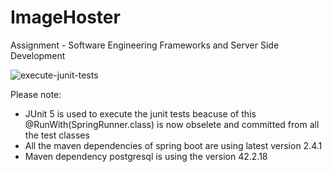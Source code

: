 # ImageHoster
Assignment - Software Engineering Frameworks and Server Side Development

![execute-junit-tests](https://github.com/sandeepraina1981/ImageHoster/workflows/execute-junit-tests/badge.svg)

Please note:
- JUnit 5 is used to execute the junit tests beacuse of this @RunWith(SpringRunner.class) is now obselete and committed from all the test classes
- All the maven dependencies of spring boot are using latest version 2.4.1
- Maven dependency postgresql is using the version 42.2.18

